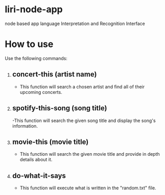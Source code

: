 # liri-node-app
node based app language Interpretation and Recognition Interface
# How to use
Use the following commands:
 1. concert-this (artist name)
	-
	- This function will search a chosen artist and find all of their upcoming concerts.
 2. spotify-this-song (song title)
	 -
	 -This function will search the given song title and display the song's information.
 3. movie-this (movie title)
	 -
	 - This function will search the given movie title and provide in depth details about it.
 5. do-what-it-says
	-
	- This function will execute what is written in the "random.txt" file.
